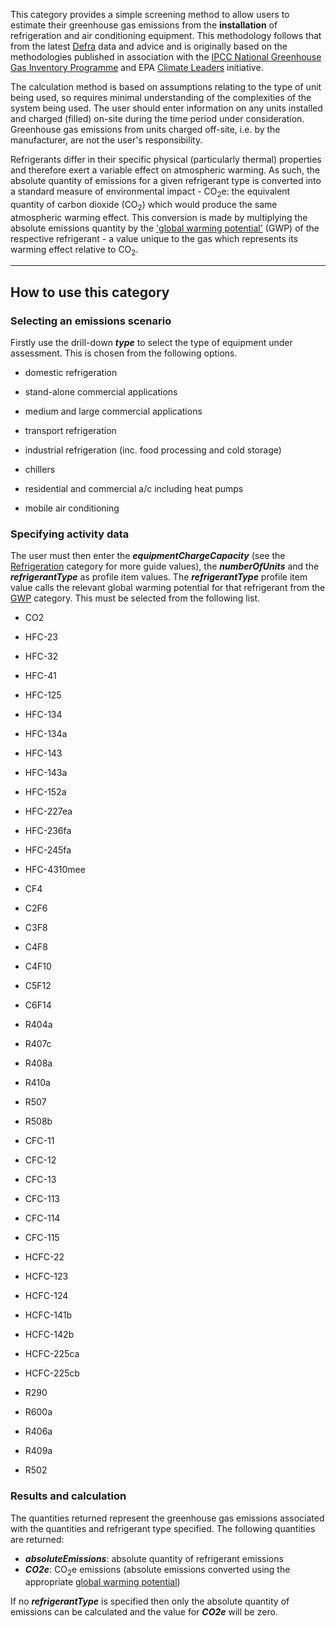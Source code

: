 This category provides a simple screening method to allow users to
estimate their greenhouse gas emissions from the **installation** of
refrigeration and air conditioning equipment. This methodology follows
that from the latest
[Defra](http://www.defra.gov.uk/environment/economy/business-efficiency/reporting)
data and advice and is originally based on the methodologies published
in association with the [IPCC National Greenhouse Gas Inventory
Programme](http://www.ipcc-nggip.iges.or.jp/public/2006gl/pdf/3_Volume3/V3_7_Ch7_ODS_Substitutes.pdf)
and EPA [Climate
Leaders](http://www.epa.gov/climateleaders/documents/resources/mfgrfg.pdf)
initiative.

The calculation method is based on assumptions relating to the type of
unit being used, so requires minimal understanding of the complexities
of the system being used. The user should enter information on any units
installed and charged (filled) on-site during the time period under
consideration. Greenhouse gas emissions from units charged off-site,
i.e. by the manufacturer, are not the user's responsibility.

Refrigerants differ in their specific physical (particularly thermal)
properties and therefore exert a variable effect on atmospheric warming.
As such, the absolute quantity of emissions for a given refrigerant type
is converted into a standard measure of environmental impact - CO<sub>2</sub>e:
the equivalent quantity of carbon dioxide (CO<sub>2</sub>) which would produce
the same atmospheric warming effect. This conversion is made by
multiplying the absolute emissions quantity by the ['global warming
potential'](Greenhouse_gases_Global_warming_potentials) (GWP) of the
respective refrigerant - a value unique to the gas which represents its
warming effect relative to CO<sub>2</sub>.

-----

## How to use this category

### Selecting an emissions scenario

Firstly use the drill-down ***type*** to select the type of equipment
under assessment. This is chosen from the following options.

  - domestic refrigeration

<!-- end list -->

  - stand-alone commercial applications

<!-- end list -->

  - medium and large commercial applications

<!-- end list -->

  - transport refrigeration

<!-- end list -->

  - industrial refrigeration (inc. food processing and cold storage)

<!-- end list -->

  - chillers

<!-- end list -->

  - residential and commercial a/c including heat pumps

<!-- end list -->

  - mobile air conditioning

### Specifying activity data

The user must then enter the ***equipmentChargeCapacity*** (see the
[Refrigeration](Refrigeration) category for more guide values), the
***numberOfUnits*** and the ***refrigerantType*** as profile item
values. The ***refrigerantType*** profile item value calls the relevant
global warming potential for that refrigerant from the
[GWP](Greenhouse_gases_Global_warming_potentials) category. This must be
selected from the following list.

  - CO2

<!-- end list -->

  - HFC-23

<!-- end list -->

  - HFC-32

<!-- end list -->

  - HFC-41

<!-- end list -->

  - HFC-125

<!-- end list -->

  - HFC-134

<!-- end list -->

  - HFC-134a

<!-- end list -->

  - HFC-143

<!-- end list -->

  - HFC-143a

<!-- end list -->

  - HFC-152a

<!-- end list -->

  - HFC-227ea

<!-- end list -->

  - HFC-236fa

<!-- end list -->

  - HFC-245fa

<!-- end list -->

  - HFC-4310mee

<!-- end list -->

  - CF4

<!-- end list -->

  - C2F6

<!-- end list -->

  - C3F8

<!-- end list -->

  - C4F8

<!-- end list -->

  - C4F10

<!-- end list -->

  - C5F12

<!-- end list -->

  - C6F14

<!-- end list -->

  - R404a

<!-- end list -->

  - R407c

<!-- end list -->

  - R408a

<!-- end list -->

  - R410a

<!-- end list -->

  - R507

<!-- end list -->

  - R508b

<!-- end list -->

  - CFC-11

<!-- end list -->

  - CFC-12

<!-- end list -->

  - CFC-13

<!-- end list -->

  - CFC-113

<!-- end list -->

  - CFC-114

<!-- end list -->

  - CFC-115

<!-- end list -->

  - HCFC-22

<!-- end list -->

  - HCFC-123

<!-- end list -->

  - HCFC-124

<!-- end list -->

  - HCFC-141b

<!-- end list -->

  - HCFC-142b

<!-- end list -->

  - HCFC-225ca

<!-- end list -->

  - HCFC-225cb

<!-- end list -->

  - R290

<!-- end list -->

  - R600a

<!-- end list -->

  - R406a

<!-- end list -->

  - R409a

<!-- end list -->

  - R502

### Results and calculation

The quantities returned represent the greenhouse gas emissions
associated with the quantities and refrigerant type specified. The
following quantities are returned:

  - ***absoluteEmissions***: absolute quantity of refrigerant emissions
  - ***CO2e***: CO<sub>2</sub>e emissions (absolute emissions converted using
    the appropriate [global warming
    potential](Greenhouse_gases_Global_warming_potentials))

If no ***refrigerantType*** is specified then only the absolute quantity
of emissions can be calculated and the value for ***CO2e*** will be
zero.
